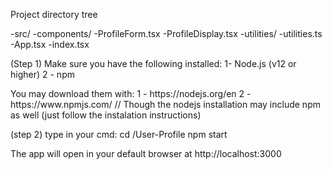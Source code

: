 <p>Project directory tree</p>
-src/  
  -components/  
    -ProfileForm.tsx  
    -ProfileDisplay.tsx  
  -utilities/  
    -utilities.ts  
  -App.tsx  
  -index.tsx  


<p>(Step 1) 
Make sure you have the following installed:
1- Node.js (v12 or higher)
2 - npm</p>

<p>You may download them with:
1 - https://nodejs.org/en
2 - https://www.npmjs.com/
// Though the nodejs installation may include npm as well (just follow the instalation instructions)</p>

<p>(step 2)
type in your cmd:
cd <path to directory>/User-Profile
npm start</p>

The app will open in your default browser at http://localhost:3000
